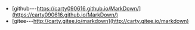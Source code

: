 + [github---https://carty090616.github.io/MarkDown/](https://carty090616.github.io/MarkDown/)
+ [gitee---http://carty.gitee.io/markdown](http://carty.gitee.io/markdown)